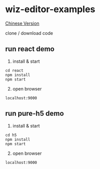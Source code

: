 # wiz-editor-examples

[Chinese Version](./docs/zh-CN/index.md)

clone / download code

## run react demo

1. install & start

```
cd react
npm install
npm start
```

2. open browser

```
localhost:9000
```

## run pure-h5 demo

1. install & start

```
cd h5
npm install
npm start
```

2. open browser

```
localhost:9000
```
